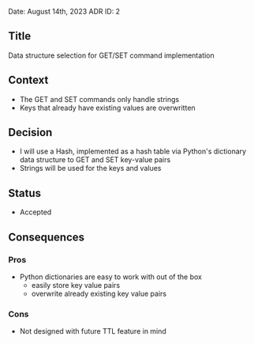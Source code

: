

Date: August 14th, 2023
ADR ID: 2

## Title
Data structure selection for GET/SET command implementation

## Context
- The GET and SET commands only handle strings
- Keys that already have existing values are overwritten

## Decision
- I will use a Hash, implemented as a hash table via Python's dictionary data structure to GET and SET key-value pairs
- Strings will be used for the keys and values

## Status
- Accepted

## Consequences
### Pros
-   Python dictionaries are easy to work with out of the box
    - easily store key value pairs
    - overwrite already existing key value pairs

### Cons
- Not designed with future TTL feature in mind
